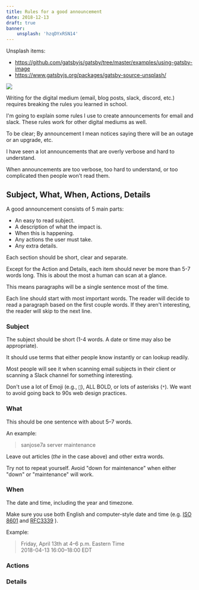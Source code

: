 ```yaml
---
title: Rules for a good announcement
date: 2018-12-13
draft: true
banner:
    unsplash: 'hzqDYxRSN14'
---
```


Unsplash items:

-   <https://github.com/gatsbyjs/gatsby/tree/master/examples/using-gatsby-image>
-   <https://www.gatsbyjs.org/packages/gatsby-source-unsplash/>

![](rawpixel-783348-unsplash.jpg)

Writing for the digital medium (email, blog posts, slack, discord, etc.)
requires breaking the rules you learned in school.

I'm going to explain some rules I use to create announcements for email and
slack. These rules work for other digital mediums as well.

To be clear; By announcement I mean notices saying there will be an outage or
an upgrade, etc.

I have seen a lot announcements that are overly verbose and hard to
understand.

When announcements are too verbose, too hard to understand, or too complicated
then people won't read them.

## Subject, What, When, Actions, Details

A good announcement consists of 5 main parts:

-   An easy to read subject.
-   A description of what the impact is.
-   When this is happening.
-   Any actions the user must take.
-   Any extra details.

Each section should be short, clear and separate.

Except for the Action and Details, each item should never be more than 5-7
words long. This is about the most a human can scan at a glance.

This means paragraphs will be a single sentence most of the time.

Each line should start with most important words. The reader will decide to
read a paragraph based on the first couple words. If they aren't interesting,
the reader will skip to the next line.

### Subject

The subject should be short (1-4 words. A date or time may also be
appropriate).

It should use terms that either people know instantly or can lookup readily.

Most people will see it when scanning email subjects in their client or
scanning a Slack channel for something interesting.

Don't use a lot of Emoji (e.g., `🚨`), ALL BOLD, or lots of asterisks (`*`).
We want to avoid going back to 90s web design practices.

### What

This should be one sentence with about 5–7 words.

An example:

> sanjose7a server maintenance

Leave out articles (_the_ in the case above) and other extra words.

Try not to repeat yourself. Avoid "down for maintenance" when either "down" or
"maintenance" will work.

### When

The date and time, including the year and timezone.

Make sure you use both English and computer-style date and time (e.g.
[ISO 8601](https://en.wikipedia.org/wiki/ISO_8601) and
[RFC3339](https://tools.ietf.org/html/rfc3339) ).

Example:

> Friday, April 13th at 4–6 p.m. Eastern Time <br/> 2018-04-13 16:00–18:00 EDT

### Actions

### Details
